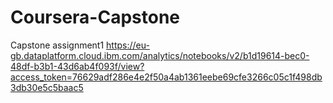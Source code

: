 # Coursera-Capstone
Capstone assignment1
https://eu-gb.dataplatform.cloud.ibm.com/analytics/notebooks/v2/b1d19614-bec0-48df-b3b1-43d6ab4f093f/view?access_token=76629adf286e4e2f50a4ab1361eebe69cfe3266c05c1f498db3db30e5c5baac5
